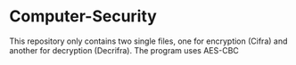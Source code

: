# Computer-Security
This repository only contains two single files, one for encryption (Cifra) and another for decryption (Decrifra). The program uses AES-CBC 

